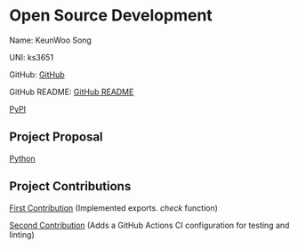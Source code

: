 # Open Source Development

Name: KeunWoo Song

UNI: ks3651

GitHub: [GitHub](https://github.com/kw9212)

GitHub README: [GitHub README](https://github.com/kw9212/kw9212/blob/main/README.md)

[PyPI](https://pypi.org/user/kw9212/)

## Project Proposal

[Python](../projects/python/notification.md)

## Project Contributions

[First Contribution](https://github.com/danthareja/contribute-to-open-source/pull/1808) (Implemented exports. _check_ function)

[Second Contribution](https://github.com/aio-libs/create-aio-app/pull/316) (Adds a GitHub Actions CI configuration for testing and linting)
